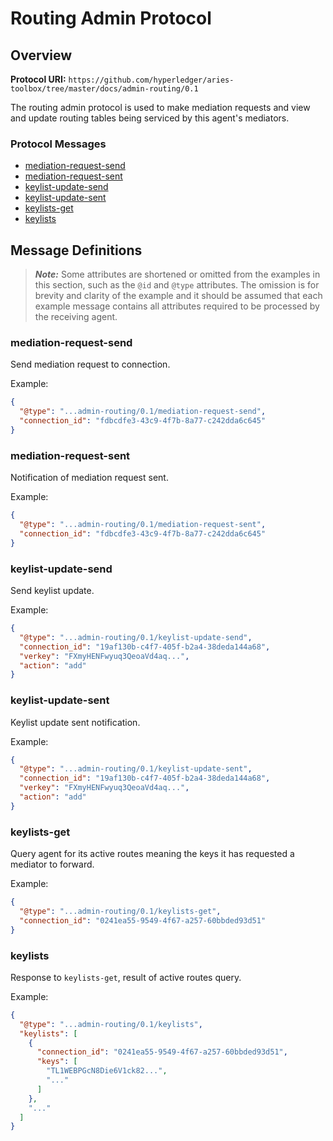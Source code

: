 Routing Admin Protocol
======================

## Overview

**Protocol URI:** `https://github.com/hyperledger/aries-toolbox/tree/master/docs/admin-routing/0.1`

The routing admin protocol is used to make mediation requests and view and
update routing tables being serviced by this agent's mediators.

### Protocol Messages
- [mediation-request-send](#mediation-request-send)
- [mediation-request-sent](#mediation-request-sent)
- [keylist-update-send](#keylist-update-send)
- [keylist-update-sent](#keylist-update-sent)
- [keylists-get](#keylists-get)
- [keylists](#keylists)

## Message Definitions

> _**Note:**_ Some attributes are shortened or omitted from the examples in this
> section, such as the `@id` and `@type` attributes. The omission is for brevity
> and clarity of the example and it should be assumed that each example message
> contains all attributes required to be processed by the receiving agent.

### mediation-request-send
Send mediation request to connection.

Example:
```json
{
  "@type": "...admin-routing/0.1/mediation-request-send",
  "connection_id": "fdbcdfe3-43c9-4f7b-8a77-c242dda6c645"
}
```

### mediation-request-sent
Notification of mediation request sent.

Example:
```json
{
  "@type": "...admin-routing/0.1/mediation-request-sent",
  "connection_id": "fdbcdfe3-43c9-4f7b-8a77-c242dda6c645"
}
```

### keylist-update-send
Send keylist update.

Example:
```json
{
  "@type": "...admin-routing/0.1/keylist-update-send",
  "connection_id": "19af130b-c4f7-405f-b2a4-38deda144a68",
  "verkey": "FXmyHENFwyuq3QeoaVd4aq...",
  "action": "add"
}
```

### keylist-update-sent
Keylist update sent notification.

Example:
```json
{
  "@type": "...admin-routing/0.1/keylist-update-sent",
  "connection_id": "19af130b-c4f7-405f-b2a4-38deda144a68",
  "verkey": "FXmyHENFwyuq3QeoaVd4aq...",
  "action": "add"
}
```

### keylists-get
Query agent for its active routes meaning the keys it has requested a mediator
to forward.

Example:
```json
{
  "@type": "...admin-routing/0.1/keylists-get",
  "connection_id": "0241ea55-9549-4f67-a257-60bbded93d51"
}
```

### keylists
Response to `keylists-get`, result of active routes query.

Example:
```json
{
  "@type": "...admin-routing/0.1/keylists",
  "keylists": [
    {
      "connection_id": "0241ea55-9549-4f67-a257-60bbded93d51",
      "keys": [
        "TL1WEBPGcN8Die6V1ck82...",
        "..."
      ]
    },
    "..."
  ]
}
```
